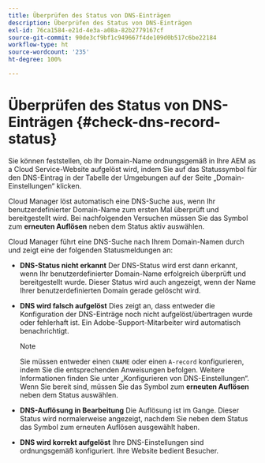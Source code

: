 ```yaml
---
title: Überprüfen des Status von DNS-Einträgen
description: Überprüfen des Status von DNS-Einträgen
exl-id: 76ca1584-e21d-4e3a-a08a-82b2779167cf
source-git-commit: 90de3cf9bf1c949667f4de109d0b517c6be22184
workflow-type: ht
source-wordcount: '235'
ht-degree: 100%

---
```


# Überprüfen des Status von DNS-Einträgen {#check-dns-record-status}

Sie können feststellen, ob Ihr Domain-Name ordnungsgemäß in Ihre AEM as a Cloud Service-Website aufgelöst wird, indem Sie auf das Statussymbol für den DNS-Eintrag in der Tabelle der Umgebungen auf der Seite „Domain-Einstellungen“ klicken.

Cloud Manager löst automatisch eine DNS-Suche aus, wenn Ihr benutzerdefinierter Domain-Name zum ersten Mal überprüft und bereitgestellt wird. Bei nachfolgenden Versuchen müssen Sie das Symbol zum **erneuten Auflösen** neben dem Status aktiv auswählen.

Cloud Manager führt eine DNS-Suche nach Ihrem Domain-Namen durch und zeigt eine der folgenden Statusmeldungen an:

* **DNS-Status nicht erkannt**
Der DNS-Status wird erst dann erkannt, wenn Ihr benutzerdefinierter Domain-Name erfolgreich überprüft und bereitgestellt wurde. Dieser Status wird auch angezeigt, wenn der Name Ihrer benutzerdefinierten Domain gerade gelöscht wird.

* **DNS wird falsch aufgelöst**
Dies zeigt an, dass entweder die Konfiguration der DNS-Einträge noch nicht aufgelöst/übertragen wurde oder fehlerhaft ist. Ein Adobe-Support-Mitarbeiter wird automatisch benachrichtigt.

   >[!NOTE]
   >Sie müssen entweder einen `CNAME` oder einen `A-record` konfigurieren, indem Sie die entsprechenden Anweisungen befolgen. Weitere Informationen finden Sie unter „Konfigurieren von DNS-Einstellungen“. Wenn Sie bereit sind, müssen Sie das Symbol zum **erneuten Auflösen** neben dem Status auswählen.

* **DNS-Auflösung in Bearbeitung**
Die Auflösung ist im Gange. Dieser Status wird normalerweise angezeigt, nachdem Sie neben dem Status das Symbol zum erneuten Auflösen ausgewählt haben.

* **DNS wird korrekt aufgelöst**
Ihre DNS-Einstellungen sind ordnungsgemäß konfiguriert. Ihre Website bedient Besucher.

